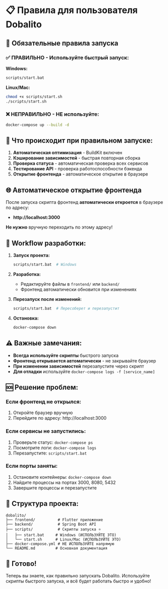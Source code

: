 # 📋 Правила для пользователя Dobalito

## 🚀 Обязательные правила запуска

### ✅ ПРАВИЛЬНО - Используйте быстрый запуск:

**Windows:**
```bash
scripts/start.bat
```

**Linux/Mac:**
```bash
chmod +x scripts/start.sh
./scripts/start.sh
```

### ❌ НЕПРАВИЛЬНО - НЕ используйте:

```bash
docker-compose up --build -d
```

## 🎯 Что происходит при правильном запуске:

1. **Автоматическая оптимизация** - BuildKit включен
2. **Кэширование зависимостей** - быстрая повторная сборка
3. **Проверка статуса** - автоматическая проверка всех сервисов
4. **Тестирование API** - проверка работоспособности бэкенда
5. **Открытие фронтенда** - автоматическое открытие в браузере

## 🌐 Автоматическое открытие фронтенда

После запуска скрипта фронтенд **автоматически откроется** в браузере по адресу:
- **http://localhost:3000**

**Не нужно** вручную переходить по этому адресу!

## 🔄 Workflow разработки:

1. **Запуск проекта:**
   ```bash
   scripts/start.bat  # Windows
   ```

2. **Разработка:**
   - Редактируйте файлы в `frontend/` или `backend/`
   - Фронтенд автоматически обновится при изменениях

3. **Перезапуск после изменений:**
   ```bash
   scripts/start.bat  # Пересоберет и перезапустит
   ```

4. **Остановка:**
   ```bash
   docker-compose down
   ```

## ⚠️ Важные замечания:

- **Всегда используйте скрипты** быстрого запуска
- **Фронтенд открывается автоматически** - не закрывайте браузер
- **При изменении зависимостей** перезапустите через скрипт
- **Для отладки** используйте `docker-compose logs -f [service_name]`

## 🆘 Решение проблем:

### Если фронтенд не открылся:
1. Откройте браузер вручную
2. Перейдите по адресу: http://localhost:3000

### Если сервисы не запустились:
1. Проверьте статус: `docker-compose ps`
2. Посмотрите логи: `docker-compose logs`
3. Перезапустите: `scripts/start.bat`

### Если порты заняты:
1. Остановите контейнеры: `docker-compose down`
2. Найдите процессы на портах 3000, 8080, 5432
3. Завершите процессы и перезапустите

## 📁 Структура проекта:

```
dobalito/
├── frontend/          # Flutter приложение
├── backend/           # Spring Boot API
├── scripts/           # Скрипты запуска ⭐
│   ├── start.bat     # Windows (ИСПОЛЬЗУЙТЕ ЭТО)
│   └── start.sh      # Linux/Mac (ИСПОЛЬЗУЙТЕ ЭТО)
├── docker-compose.yml # НЕ ИСПОЛЬЗУЙТЕ напрямую
└── README.md         # Основная документация
```

## 🎉 Готово!

Теперь вы знаете, как правильно запускать Dobalito. Используйте скрипты быстрого запуска, и всё будет работать быстро и удобно!
